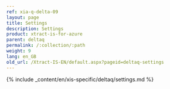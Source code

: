 ```yaml
---
ref: xia-q-delta-09
layout: page
title: Settings
description: Settings
product: xtract-is-for-azure
parent: deltaq
permalink: /:collection/:path
weight: 9
lang: en_GB
old_url: /Xtract-IS-EN/default.aspx?pageid=deltaq-settings
---
```

{% include _content/en/xis-specific/deltaq/settings.md %}

